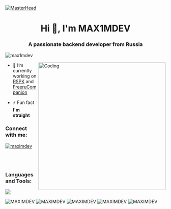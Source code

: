 [![MasterHead](https://blogger.googleusercontent.com/img/a/AVvXsEiJx3pJc3VF1IilDrrkWThwLz9fc4OorboVwvf5AI7YYQSOQCvvPZ1kKuAozxtJ1bt8Jt3KYMDdQv1YhKWk8sW_OWO6bNQtP_oDOtps0C3ZWTyYhkfGLWb54vj027CG9SoJN-8dZu2k4BGs22FGwOO-rOQnnbLuvhNU3J1uVm_XAKwfptI-jWkLgu__2r4)](https://github.com/MAX1MDEV)

<h1 align="center">Hi 👋, I'm MAX1MDEV</h1>
<h3 align="center">A passionate backend developer from Russia</h3>
<p align="left"> <img src="https://komarev.com/ghpvc/?username=max1mdev&label=Profile%20views&color=0e75b6&style=flat" alt="max1mdev" /> </p>
<img align="right" alt="Coding" width=400 src="https://cdn.dribbble.com/users/1162077/screenshots/3848914/programmer.gif">

- 🔭 I’m currently working on [RSPK](http://maximdev.h1n.ru/RSPK/) and [FreeruCompanion](https://github.com/MAX1MDEV/FreeruCompanion)

- ⚡ Fun fact **I'm straight**

<h3 align="left">Connect with me:</h3>
<p align="left">
<a href="https://discordapp.com/users/390102465586003978" target="blank"><img align="center" src="https://skillicons.dev/icons?i=discord" alt="maximdev"/></a>
</p>
<br>
<br>
<h3 align="left">Languages and Tools:</h3>
<p align="left">
    <img src="https://skillicons.dev/icons?i=c,cs,cpp,py,java,kotlin,androidstudio,nodejs,figma,postman,php,html,css,vscode,visualstudio,sublime,heroku,git,windows" />
</p>

![MAXIMDEV](https://github-profile-summary-cards.vercel.app/api/cards/profile-details?username=max1mdev&theme=solarized_dark)
![MAXIMDEV](https://github-profile-summary-cards.vercel.app/api/cards/stats?username=max1mdev&theme=solarized_dark)
![MAXIMDEV](https://github-profile-summary-cards.vercel.app/api/cards/most-commit-language?username=max1mdev&theme=solarized_dark)
![MAXIMDEV](https://github-profile-summary-cards.vercel.app/api/cards/repos-per-language?username=max1mdev&theme=solarized_dark)
![MAXIMDEV](https://github-profile-summary-cards.vercel.app/api/cards/productive-time?username=max1mdev&theme=solarized_dark)
